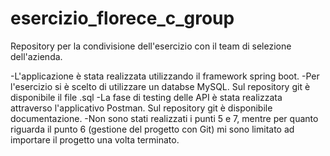 # esercizio_florece_c_group
Repository per la condivisione dell'esercizio con il team di selezione dell'azienda.

-L'applicazione è stata realizzata utilizzando il framework spring boot.
-Per l'esercizio si è scelto di utilizzare un databse MySQL. Sul repository git è disponibile il file .sql
-La fase di testing delle API è stata realizzata attraverso l'applicativo Postman. Sul repository git è disponibile documentazione.
-Non sono stati realizzati i punti 5 e 7, mentre per quanto riguarda il punto 6 (gestione del progetto con Git) mi sono limitato ad importare il progetto una volta terminato.
